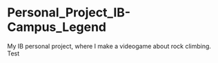 # Personal_Project_IB-Campus_Legend
My IB personal project, where I make a videogame about rock climbing.
Test